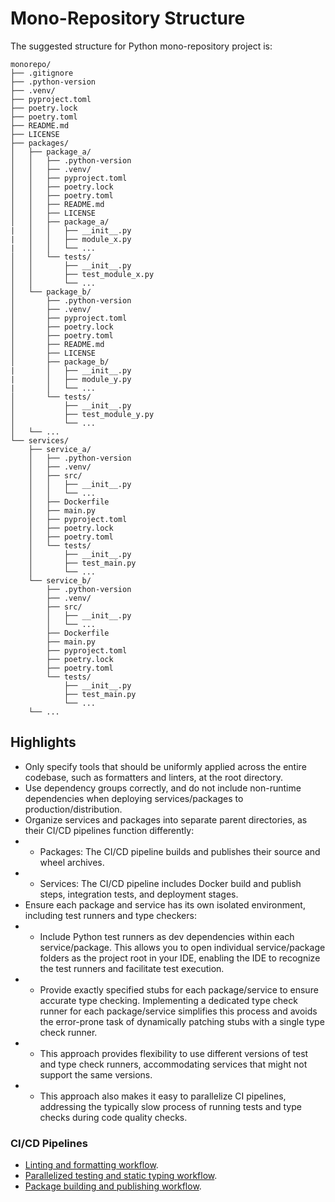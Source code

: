 # Mono-Repository Structure

The suggested structure for Python mono-repository project is:

```text
monorepo/
├── .gitignore
├── .python-version
├── .venv/
├── pyproject.toml
├── poetry.lock
├── poetry.toml
├── README.md
├── LICENSE
├── packages/
│   ├── package_a/
│   │   ├── .python-version
│   │   ├── .venv/
│   │   ├── pyproject.toml
│   │   ├── poetry.lock
│   │   ├── poetry.toml
│   │   ├── README.md
│   │   ├── LICENSE
│   │   ├── package_a/
|   │   │   ├── __init__.py
|   │   │   ├── module_x.py
|   │   │   └── ...
│   │   └── tests/
│   │       ├── __init__.py
│   │       ├── test_module_x.py
│   │       └── ...
│   └── package_b/
│       ├── .python-version
│       ├── .venv/
│       ├── pyproject.toml
│       ├── poetry.lock
│       ├── poetry.toml
│       ├── README.md
│       ├── LICENSE
│       ├── package_b/
|       │   ├── __init__.py
|       │   ├── module_y.py
|       │   └── ...
│       └── tests/
│           ├── __init__.py
│           ├── test_module_y.py
│           └── ...
│   └── ...
└── services/
    ├── service_a/
    │   ├── .python-version
    │   ├── .venv/
    │   ├── src/
    │   │   ├── __init__.py
    │   │   └── ...
    │   ├── Dockerfile
    │   ├── main.py
    │   ├── pyproject.toml
    │   ├── poetry.lock
    │   ├── poetry.toml
    │   └── tests/
    │       ├── __init__.py
    │       ├── test_main.py
    │       └── ...
    └── service_b/
        ├── .python-version
        ├── .venv/
        ├── src/
        │   ├── __init__.py
        │   └── ...
        ├── Dockerfile
        ├── main.py
        ├── pyproject.toml
        ├── poetry.lock
        ├── poetry.toml
        └── tests/
            ├── __init__.py
            ├── test_main.py
            └── ...
    └── ...
```

## Highlights

- Only specify tools that should be uniformly applied across the entire codebase, such as formatters and linters, at the
  root directory.
- Use dependency groups correctly, and do not include non-runtime dependencies when deploying services/packages to
  production/distribution.
- Organize services and packages into separate parent directories, as their CI/CD pipelines function differently:
-
    - Packages: The CI/CD pipeline builds and publishes their source and wheel archives.
-
    - Services: The CI/CD pipeline includes Docker build and publish steps, integration tests, and deployment stages.
- Ensure each package and service has its own isolated environment, including test runners and type checkers:
-
    - Include Python test runners as dev dependencies within each service/package. This allows you to open individual
      service/package folders as the project root in your IDE, enabling the IDE to recognize the test runners and
      facilitate test execution.
-
    - Provide exactly specified stubs for each package/service to ensure accurate type checking. Implementing a
      dedicated type check runner for each package/service simplifies this process and avoids the error-prone task of
      dynamically patching stubs with a single type check runner.
-
    - This approach provides flexibility to use different versions of test and type check runners, accommodating
      services that might not support the same versions.
-
    - This approach also makes it easy to parallelize CI pipelines, addressing the typically slow process of running
      tests and type checks during code quality checks.

### CI/CD Pipelines

- [Linting and formatting workflow](../.github/workflows/monorepo_lint_format_check.yaml).
- [Parallelized testing and static typing workflow](../.github/workflows/monorepo_tests_static_typing.yaml).
- [Package building and publishing workflow](../.github/workflows/monorepo_build_dry_publish.yaml).
